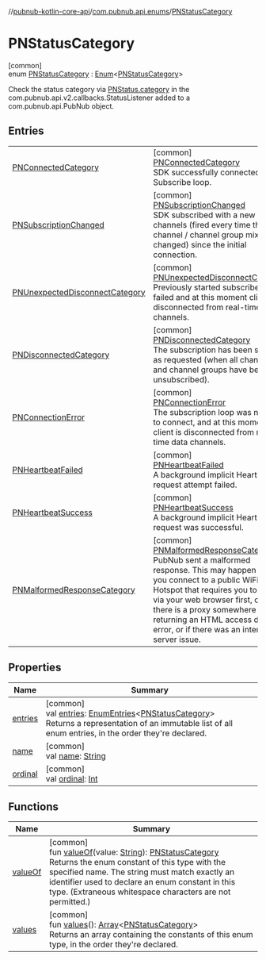 //[pubnub-kotlin-core-api](../../../index.md)/[com.pubnub.api.enums](../index.md)/[PNStatusCategory](index.md)

# PNStatusCategory

[common]\
enum [PNStatusCategory](index.md) : [Enum](https://kotlinlang.org/api/latest/jvm/stdlib/kotlin-stdlib/kotlin/-enum/index.html)&lt;[PNStatusCategory](index.md)&gt; 

Check the status category via [PNStatus.category](../../com.pubnub.api.models.consumer/-p-n-status/category.md) in the com.pubnub.api.v2.callbacks.StatusListener added to a com.pubnub.api.PubNub object.

## Entries

| | |
|---|---|
| [PNConnectedCategory](-p-n-connected-category/index.md) | [common]<br>[PNConnectedCategory](-p-n-connected-category/index.md)<br>SDK successfully connected the Subscribe loop. |
| [PNSubscriptionChanged](-p-n-subscription-changed/index.md) | [common]<br>[PNSubscriptionChanged](-p-n-subscription-changed/index.md)<br>SDK subscribed with a new mix of channels (fired every time the channel / channel group mix changed) since the initial connection. |
| [PNUnexpectedDisconnectCategory](-p-n-unexpected-disconnect-category/index.md) | [common]<br>[PNUnexpectedDisconnectCategory](-p-n-unexpected-disconnect-category/index.md)<br>Previously started subscribe loop failed and at this moment client is disconnected from real-time data channels. |
| [PNDisconnectedCategory](-p-n-disconnected-category/index.md) | [common]<br>[PNDisconnectedCategory](-p-n-disconnected-category/index.md)<br>The subscription has been stopped as requested (when all channels and channel groups have been unsubscribed). |
| [PNConnectionError](-p-n-connection-error/index.md) | [common]<br>[PNConnectionError](-p-n-connection-error/index.md)<br>The subscription loop was not able to connect, and at this moment the client is disconnected from real-time data channels. |
| [PNHeartbeatFailed](-p-n-heartbeat-failed/index.md) | [common]<br>[PNHeartbeatFailed](-p-n-heartbeat-failed/index.md)<br>A background implicit Heartbeat request attempt failed. |
| [PNHeartbeatSuccess](-p-n-heartbeat-success/index.md) | [common]<br>[PNHeartbeatSuccess](-p-n-heartbeat-success/index.md)<br>A background implicit Heartbeat request was successful. |
| [PNMalformedResponseCategory](-p-n-malformed-response-category/index.md) | [common]<br>[PNMalformedResponseCategory](-p-n-malformed-response-category/index.md)<br>PubNub sent a malformed response. This may happen when you connect to a public WiFi Hotspot that requires you to auth via your web browser first, or if there is a proxy somewhere returning an HTML access denied error, or if there was an intermittent server issue. |

## Properties

| Name | Summary |
|---|---|
| [entries](entries.md) | [common]<br>val [entries](entries.md): [EnumEntries](https://kotlinlang.org/api/latest/jvm/stdlib/kotlin-stdlib/kotlin.enums/-enum-entries/index.html)&lt;[PNStatusCategory](index.md)&gt;<br>Returns a representation of an immutable list of all enum entries, in the order they're declared. |
| [name](../../com.pubnub.api.retry/-retryable-endpoint-group/-a-c-c-e-s-s_-m-a-n-a-g-e-r/index.md#-372974862%2FProperties%2F1196661149) | [common]<br>val [name](../../com.pubnub.api.retry/-retryable-endpoint-group/-a-c-c-e-s-s_-m-a-n-a-g-e-r/index.md#-372974862%2FProperties%2F1196661149): [String](https://kotlinlang.org/api/latest/jvm/stdlib/kotlin-stdlib/kotlin/-string/index.html) |
| [ordinal](../../com.pubnub.api.retry/-retryable-endpoint-group/-a-c-c-e-s-s_-m-a-n-a-g-e-r/index.md#-739389684%2FProperties%2F1196661149) | [common]<br>val [ordinal](../../com.pubnub.api.retry/-retryable-endpoint-group/-a-c-c-e-s-s_-m-a-n-a-g-e-r/index.md#-739389684%2FProperties%2F1196661149): [Int](https://kotlinlang.org/api/latest/jvm/stdlib/kotlin-stdlib/kotlin/-int/index.html) |

## Functions

| Name | Summary |
|---|---|
| [valueOf](value-of.md) | [common]<br>fun [valueOf](value-of.md)(value: [String](https://kotlinlang.org/api/latest/jvm/stdlib/kotlin-stdlib/kotlin/-string/index.html)): [PNStatusCategory](index.md)<br>Returns the enum constant of this type with the specified name. The string must match exactly an identifier used to declare an enum constant in this type. (Extraneous whitespace characters are not permitted.) |
| [values](values.md) | [common]<br>fun [values](values.md)(): [Array](https://kotlinlang.org/api/latest/jvm/stdlib/kotlin-stdlib/kotlin/-array/index.html)&lt;[PNStatusCategory](index.md)&gt;<br>Returns an array containing the constants of this enum type, in the order they're declared. |

